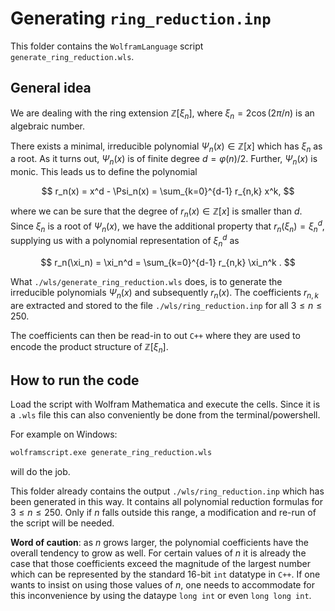# Generating `ring_reduction.inp`

This folder contains the `WolframLanguage` script `generate_ring_reduction.wls`. 



## General idea

We are dealing with the ring extension $\mathbb{Z}[\xi_n]$, where $\xi_n = 2 \cos(2\pi/n)$ is an algebraic number.

There exists a minimal, irreducible polynomial $\Psi_n(x) \in \mathbb{Z}[x]$ which has $\xi_n$ as a root. As it turns out, $\Psi_n(x)$ is of finite degree $d=\varphi(n)/2$.
Further, $\Psi_n(x)$ is monic. This leads us to define the polynomial

$$
r_n(x) = x^d - \Psi_n(x) = \sum_{k=0}^{d-1} r_{n,k} x^k,
$$

where we can be sure that the degree of $r_n(x) \in \mathbb{Z}[x]$ is smaller than $d$.
Since $\xi_n$ is a root of $\Psi_n(x)$, we have the additional property that $r_n(\xi_n) = \xi_n^d$, supplying us with a polynomial representation of $\xi_n^d$ as

$$
r_n(\xi_n) = \xi_n^d =  \sum_{k=0}^{d-1} r_{n,k} \xi_n^k .
$$

What `./wls/generate_ring_reduction.wls` does, is to generate the irreducible polynomials $\Psi_n(x)$ and subsequently $r_n(x)$. The coefficients $r_{n,k}$ are extracted and stored to the file `./wls/ring_reduction.inp` for all $3\leq n \leq 250$.

The coefficients can then be read-in to out `C++` where they are used to encode the product structure of $\mathbb{Z}[\xi_n]$.

## How to run the code

Load the script with Wolfram Mathematica and execute the cells. Since it is a `.wls` file this can also conveniently be done from the terminal/powershell.

For example on Windows:

```bash
wolframscript.exe generate_ring_reduction.wls
```
will do the job. 

This folder already contains the output `./wls/ring_reduction.inp` which has been generated in this way. It contains all polynomial reduction formulas for $3\leq n \leq 250$. Only if $n$ falls outside this range, a modification and re-run of the script will be needed.

**Word of caution**: as $n$ grows larger, the polynomial coefficients have the overall tendency to grow as well. For certain values of $n$ it is already the case that those coefficients exceed the magnitude of the largest number which can be represented by the standard 16-bit `int` datatype in `C++`. If one wants to insist on using those values of $n$, one needs to accommodate for this inconvenience by using the dataype `long int` or even `long long int`.